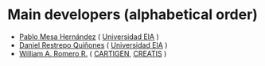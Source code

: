 # Main developers (alphabetical order)

* [Pablo Mesa Hernández](https://github.com/pablomesa08) ( [Universidad EIA](https://www.eia.edu.co/) )
* [Daniel Restrepo Quiñones](https://github.com/Cecilio0) ( [Universidad EIA](https://www.eia.edu.co/) )
* [William A. Romero R.](https://github.com/waromero) ( [CARTIGEN](https://www.chu-montpellier.fr/fr/cartigen), [CREATIS](https://www.creatis.insa-lyon.fr) )



